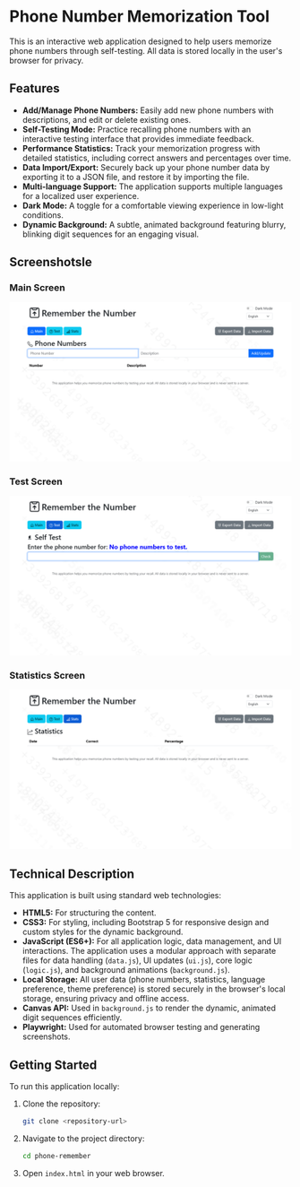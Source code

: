 # Phone Number Memorization Tool

This is an interactive web application designed to help users memorize phone numbers through self-testing. All data is stored locally in the user's browser for privacy.

## Features

- **Add/Manage Phone Numbers:** Easily add new phone numbers with descriptions, and edit or delete existing ones.
- **Self-Testing Mode:** Practice recalling phone numbers with an interactive testing interface that provides immediate feedback.
- **Performance Statistics:** Track your memorization progress with detailed statistics, including correct answers and percentages over time.
- **Data Import/Export:** Securely back up your phone number data by exporting it to a JSON file, and restore it by importing the file.
- **Multi-language Support:** The application supports multiple languages for a localized user experience.
- **Dark Mode:** A toggle for a comfortable viewing experience in low-light conditions.
- **Dynamic Background:** A subtle, animated background featuring blurry, blinking digit sequences for an engaging visual.

## Screenshotsle

### Main Screen
![Main Screen](screenshots/main-screen.png)

### Test Screen
![Test Screen](screenshots/test-screen.png)

### Statistics Screen
![Statistics Screen](screenshots/stats-screen.png)

## Technical Description

This application is built using standard web technologies:

- **HTML5:** For structuring the content.
- **CSS3:** For styling, including Bootstrap 5 for responsive design and custom styles for the dynamic background.
- **JavaScript (ES6+):** For all application logic, data management, and UI interactions. The application uses a modular approach with separate files for data handling (`data.js`), UI updates (`ui.js`), core logic (`logic.js`), and background animations (`background.js`).
- **Local Storage:** All user data (phone numbers, statistics, language preference, theme preference) is stored securely in the browser's local storage, ensuring privacy and offline access.
- **Canvas API:** Used in `background.js` to render the dynamic, animated digit sequences efficiently.
- **Playwright:** Used for automated browser testing and generating screenshots.

## Getting Started

To run this application locally:

1.  Clone the repository:
    ```bash
    git clone <repository-url>
    ```
2.  Navigate to the project directory:
    ```bash
    cd phone-remember
    ```
3.  Open `index.html` in your web browser.

